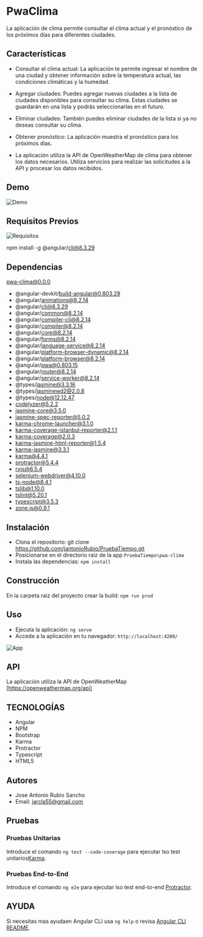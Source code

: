 # PwaClima

La aplicación de clima  permite consultar el clima actual y el pronóstico de los próximos días para diferentes ciudades.

## Características

- Consultar el clima actual: La aplicación te permite ingresar el nombre de una ciudad y obtener información sobre la temperatura actual, las condiciones climáticas y la humedad.

- Agregar ciudades: Puedes agregar nuevas ciudades a la lista de ciudades disponibles para consultar su clima. Estas ciudades se guardarán en una lista y podrás seleccionarlas en el futuro.

- Eliminar ciudades: También puedes eliminar ciudades de la lista si ya no deseas consultar su clima.

- Obtener pronóstico: La aplicación muestra el pronóstico para los próximos días. 

- La aplicación utiliza la API de OpenWeatherMap de clima para obtener los datos necesarios. Utiliza servicios para realizar las solicitudes a la API y procesar los datos recibidos.

## Demo

![Demo](src/assets/images/demo.gif)

## Requisitos Previos

![Requisitos](src/assets/images/Caracteristicas.jpg)

npm install -g @angular/cli@8.3.29

## Dependencias

pwa-clima@0.0.0 
- @angular-devkit/build-angular@0.803.29
- @angular/animations@8.2.14
- @angular/cli@8.3.29
- @angular/common@8.2.14
- @angular/compiler-cli@8.2.14
- @angular/compiler@8.2.14
- @angular/core@8.2.14
- @angular/forms@8.2.14
- @angular/language-service@8.2.14
- @angular/platform-browser-dynamic@8.2.14
- @angular/platform-browser@8.2.14
- @angular/pwa@0.803.15
- @angular/router@8.2.14
- @angular/service-worker@8.2.14
- @types/jasmine@3.3.16
- @types/jasminewd2@2.0.8
- @types/node@12.12.47
- codelyzer@5.2.2
- jasmine-core@3.5.0
- jasmine-spec-reporter@5.0.2
- karma-chrome-launcher@3.1.0
- karma-coverage-istanbul-reporter@2.1.1
- karma-coverage@2.0.3
- karma-jasmine-html-reporter@1.5.4
- karma-jasmine@3.3.1
- karma@4.4.1
- protractor@5.4.4
- rxjs@6.5.4
- selenium-webdriver@4.10.0
- ts-node@8.4.1
- tslib@1.10.0
- tslint@5.20.1
- typescript@3.5.3
- zone.js@0.9.1

## Instalación

- Clona el repositorio: git clone <https://github.com/jantonioRubio/PruebaTiempo.git>
- Posicionarse en el directorio raiz de la app `PruebaTiempo\pwa-clima`
- Instala las dependencias: `npm install`

## Construcción

En la carpeta raiz del proyecto crear la build: `npm run prod`

## Uso

- Ejecuta la aplicación: `ng serve`
- Accede a la aplicación en tu navegador: `http://localhost:4200/`

![App](src/assets/images/App.jpg)

## API

La aplicación  utiliza la API de OpenWeatherMap [https://openweathermap.org/api]

## TECNOLOGÍAS 
- Angular
- NPM
- Bootstrap
- Karma
- Protractor
- Typescript
- HTML5

## Autores

- Jose Antonio Rubio Sancho 
- Email: jarcla55@gmail.com

## Pruebas

### Pruebas Unitarias

Introduce el comando `ng test --code-coverage` para ejecutar lso test unitarios[Karma](https://karma-runner.github.io).

### Pruebas End-to-End

Introduce el comando `ng e2e` para ejecutar lso test end-to-end [Protractor](http://www.protractortest.org/).

## AYUDA

Si necesitas mas ayudaen Angular CLI usa `ng help` o revisa [Angular CLI README](https://github.com/angular/angular-cli/blob/master/README.md).

